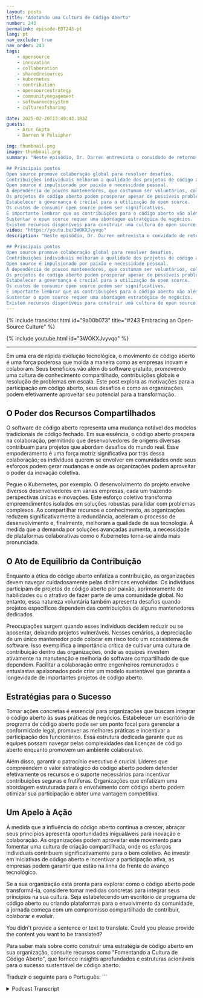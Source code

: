 ```yaml
---
layout: posts
title: "Adotando uma Cultura de Código Aberto"
number: 243
permalink: episode-EDT243-pt
lang: pt
nav_exclude: true
nav_order: 243
tags:
    - opensource
    - innovation
    - collaboration
    - sharedresources
    - kubernetes
    - contribution
    - opensourcestrategy
    - communityengagement
    - softwareecosystem
    - cultureofsharing

date: 2025-02-20T13:49:43.183Z
guests:
    - Arun Gupta
    - Darren W Pulsipher

img: thumbnail.png
image: thumbnail.png
summary: "Neste episódio, Dr. Darren entrevista o convidado de retorno Arun Gupta da Intel, eles discutem a jornada de Arun para o open source, a importância da colaboração global e as motivações por trás das contribuições individuais. Ele aborda os riscos associados à dependência de poucos mantenedores em projetos de código aberto e destaca o sucesso do open source apesar de seus desafios. Arun enfatiza a necessidade de governança em iniciativas de código aberto e os custos do uso de softwares de código aberto. Ele também explora o valor das contribuições além do código e as estratégias para sustentar o open source por meio de modelos de negócio. Finalmente, ele compartilha recursos para construir uma cultura de open source dentro das organizações.

## Principais pontos
Open source promove colaboração global para resolver desafios.
Contribuições individuais melhoram a qualidade dos projetos de código aberto.
Open source é impulsionado por paixão e necessidade pessoal.
A dependência de poucos mantenedores, que costumam ser voluntários, coloca os projetos em risco. Esses indivíduos podem se sentir sobrecarregados ou perder o interesse, levando ao potencial estagnação ou abandono do projeto. Isso proporciona uma sensação de segurança e estrutura no mundo complexo e em rápida evolução do open source.
Os projetos de código aberto podem prosperar apesar de possíveis problemas.
Estabelecer a governança é crucial para a utilização de open source.
Os custos de consumir open source podem ser significativos.
É importante lembrar que as contribuições para o código aberto vão além do código, abrangendo uma ampla gama de habilidades e expertise, fazendo com que todos se sintam valorizados e essenciais para a comunidade de código aberto nas organizações. Isso pode incluir programas de treinamento, iniciativas de engajamento da comunidade e guias de melhores práticas para a integração de open source nos fluxos de trabalho corporativos.
Sustentar o open source requer uma abordagem estratégica de negócios.
Existem recursos disponíveis para construir uma cultura de open source."
video: "https://youtu.be/3WOKXJvyvqo"
description: "Neste episódio, Dr. Darren entrevista o convidado de retorno Arun Gupta da Intel, eles discutem a jornada de Arun para o open source, a importância da colaboração global e as motivações por trás das contribuições individuais. Ele aborda os riscos associados à dependência de poucos mantenedores em projetos de código aberto e destaca o sucesso do open source apesar de seus desafios. Arun enfatiza a necessidade de governança em iniciativas de código aberto e os custos do uso de softwares de código aberto. Ele também explora o valor das contribuições além do código e as estratégias para sustentar o open source por meio de modelos de negócio. Finalmente, ele compartilha recursos para construir uma cultura de open source dentro das organizações.

## Principais pontos
Open source promove colaboração global para resolver desafios.
Contribuições individuais melhoram a qualidade dos projetos de código aberto.
Open source é impulsionado por paixão e necessidade pessoal.
A dependência de poucos mantenedores, que costumam ser voluntários, coloca os projetos em risco. Esses indivíduos podem se sentir sobrecarregados ou perder o interesse, levando ao potencial estagnação ou abandono do projeto. Isso proporciona uma sensação de segurança e estrutura no mundo complexo e em rápida evolução do open source.
Os projetos de código aberto podem prosperar apesar de possíveis problemas.
Estabelecer a governança é crucial para a utilização de open source.
Os custos de consumir open source podem ser significativos.
É importante lembrar que as contribuições para o código aberto vão além do código, abrangendo uma ampla gama de habilidades e expertise, fazendo com que todos se sintam valorizados e essenciais para a comunidade de código aberto nas organizações. Isso pode incluir programas de treinamento, iniciativas de engajamento da comunidade e guias de melhores práticas para a integração de open source nos fluxos de trabalho corporativos.
Sustentar o open source requer uma abordagem estratégica de negócios.
Existem recursos disponíveis para construir uma cultura de open source."
---
```


<div>
{% include transistor.html id="9a00b073" title="#243 Embracing an Open-Source Culture" %}

{% include youtube.html id="3WOKXJvyvqo" %}
</div>

---

Em uma era de rápida evolução tecnológica, o movimento de código aberto é uma força poderosa que molda a maneira como as empresas inovam e colaboram. Seus benefícios vão além do software gratuito, promovendo uma cultura de conhecimento compartilhado, contribuições globais e resolução de problemas em escala. Este post explora as motivações para a participação em código aberto, seus desafios e como as organizações podem efetivamente aproveitar seu potencial para a transformação.

## O Poder dos Recursos Compartilhados

O software de código aberto representa uma mudança notável dos modelos tradicionais de código fechado. Em sua essência, o código aberto prospera na colaboração, permitindo que desenvolvedores de origens diversas contribuam para projetos que abordam desafios do mundo real. Esse empoderamento é uma força motriz significativa por trás dessa colaboração; os indivíduos querem se envolver em comunidades onde seus esforços podem gerar mudanças e onde as organizações podem aproveitar o poder da inovação coletiva.

Pegue o Kubernetes, por exemplo. O desenvolvimento do projeto envolve diversos desenvolvedores em várias empresas, cada um trazendo perspectivas únicas e inovações. Este esforço coletivo transforma empreendimentos isolados em soluções robustas para lidar com problemas complexos. Ao compartilhar recursos e conhecimento, as organizações reduzem significativamente a redundância, aceleram o processo de desenvolvimento e, finalmente, melhoram a qualidade de sua tecnologia. À medida que a demanda por soluções avançadas aumenta, a necessidade de plataformas colaborativas como o Kubernetes torna-se ainda mais pronunciada.

## O Ato de Equilíbrio da Contribuição

Enquanto a ética do código aberto enfatiza a contribuição, as organizações devem navegar cuidadosamente pelas dinâmicas envolvidas. Os indivíduos participam de projetos de código aberto por paixão, aprimoramento de habilidades ou o atrativo de fazer parte de uma comunidade global. No entanto, essa natureza voluntária também apresenta desafios quando projetos específicos dependem das contribuições de alguns mantenedores dedicados.

Preocupações surgem quando esses indivíduos decidem reduzir ou se aposentar, deixando projetos vulneráveis. Nesses cenários, a depreciação de um único mantenedor pode colocar em risco todo um ecossistema de software. Isso exemplifica a importância crítica de cultivar uma cultura de contribuição dentro das organizações, onde as equipes investem ativamente na manutenção e melhoria do software compartilhado de que dependem. Facilitar a colaboração entre engenheiros remunerados e entusiastas apaixonados pode criar um modelo sustentável que garanta a longevidade de importantes projetos de código aberto.

## Estratégias para o Sucesso

Tomar ações concretas é essencial para organizações que buscam integrar o código aberto às suas práticas de negócios. Estabelecer um escritório de programa de código aberto pode ser um ponto focal para gerenciar a conformidade legal, promover as melhores práticas e incentivar a participação dos funcionários. Essa estrutura dedicada garante que as equipes possam navegar pelas complexidades das licenças de código aberto enquanto promovem um ambiente colaborativo.

Além disso, garantir o patrocínio executivo é crucial. Líderes que compreendem o valor estratégico do código aberto podem defender efetivamente os recursos e o suporte necessários para incentivar contribuições seguras e frutíferas. Organizações que enfatizam uma abordagem estruturada para o envolvimento com código aberto podem otimizar sua participação e obter uma vantagem competitiva.

## Um Apelo à Ação

À medida que a influência do código aberto continua a crescer, abraçar seus princípios apresenta oportunidades inigualáveis para inovação e colaboração. As organizações podem aproveitar este movimento para fomentar uma cultura de criação compartilhada, onde os esforços individuais contribuem significativamente para o bem coletivo. Ao investir em iniciativas de código aberto e incentivar a participação ativa, as empresas podem garantir que estão na linha de frente do avanço tecnológico.

Se a sua organização está pronta para explorar como o código aberto pode transformá-la, considere tomar medidas concretas para integrar seus princípios na sua cultura. Seja estabelecendo um escritório de programa de código aberto ou criando plataformas para o envolvimento da comunidade, a jornada começa com um compromisso compartilhado de contribuir, colaborar e evoluir.

You didn't provide a sentence or text to translate. Could you please provide the content you want to be translated?

Para saber mais sobre como construir uma estratégia de código aberto em sua organização, consulte recursos como "Fomentando a Cultura de Código Aberto", que fornece insights aprofundados e estruturas acionáveis para o sucesso sustentável de código aberto.

Traduzir o seguinte para o Português: ```



<details>
<summary> Podcast Transcript </summary>

<p></p>

</details>
